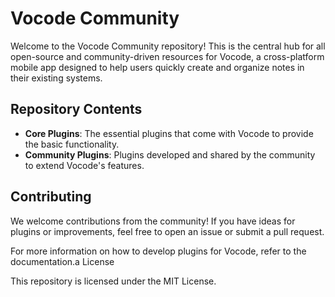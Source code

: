 # Vocode Community

Welcome to the Vocode Community repository! This is the central hub for all open-source and community-driven resources for Vocode, a cross-platform mobile app designed to help users quickly create and organize notes in their existing systems.

## Repository Contents
- **Core Plugins**: The essential plugins that come with Vocode to provide the basic functionality.
- **Community Plugins**: Plugins developed and shared by the community to extend Vocode's features.

## Contributing

We welcome contributions from the community! If you have ideas for plugins or improvements, feel free to open an issue or submit a pull request.

For more information on how to develop plugins for Vocode, refer to the documentation.a
License

This repository is licensed under the MIT License.